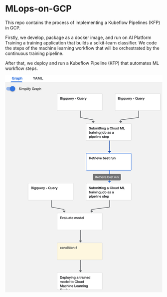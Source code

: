 # MLops-on-GCP
This repo contains the process of implementing a Kubeflow Pipelines (KFP) in GCP.

Firstly, we develop, package as a docker image, and run on AI Platform Training a training application that builds a scikit-learn classifier. We code the steps of the machine learning workflow that will be orchestrated by the continuous training pipeline.

After that, we deploy and run a Kubeflow Pipeline (KFP) that automates ML workflow steps.

![kfp pipeline graph](img/kfp-pipeline-graph.png)